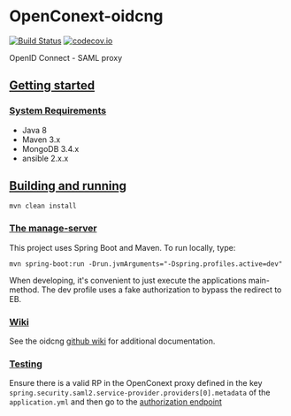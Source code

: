 # OpenConext-oidcng
[![Build Status](https://travis-ci.org/OpenConext/OpenConext-oidcng.svg)](https://travis-ci.org/OpenConext/OpenConext-oidcng)
[![codecov.io](https://codecov.io/github/OpenConext/OpenConext-oidcng/coverage.svg)](https://codecov.io/github/OpenConext/OpenConext-oidcng)

OpenID Connect - SAML proxy

## [Getting started](#getting-started)

### [System Requirements](#system-requirements)

- Java 8
- Maven 3.x
- MongoDB 3.4.x
- ansible 2.x.x

## [Building and running](#building-and-running)

`mvn clean install`

### [The manage-server](#manage-server)

This project uses Spring Boot and Maven. To run locally, type:

`mvn spring-boot:run -Drun.jvmArguments="-Dspring.profiles.active=dev"`

When developing, it's convenient to just execute the applications main-method. The dev profile uses a fake authorization
to bypass the redirect to EB.

### [Wiki](#wiki)

See the oidcng [github wiki](https://github.com/OpenConext/OpenConext-oidcng/wiki) for additional documentation.

### [Testing](#testing)

Ensure there is a valid RP in the OpenConext proxy defined in the key `spring.security.saml2.service-provider.providers[0].metadata`
of the `application.yml` and then go to
the [authorization endpoint](http://localhost:8080/oidc/authorize?response_type=code&client_id=http@//mock-sp&scope=openid&redirect_uri=http://localhost:8080)

